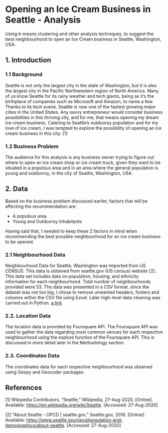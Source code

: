 # Opening an Ice Cream Business in Seattle - Analysis
Using k-means clustering and other analysis techniques, to suggest the best neighbourhood to open an Ice Cream business in Seattle, Washington, USA.

## 1. Introduction
### 1.1 Background
Seattle is not only the largest city in the state of Washington, but it is also the largest city in the Pacific Northwestern region of North America. Many of us know Seattle for its rainy weather and tech giants, being as it’s the birthplace of companies such as Microsoft and Amazon, to name a few. Thanks to its tech scene, Seattle is now one of the fastest growing major cities in the United States. Any savvy entrepreneur would consider business possibilities in this thriving city, and for me, that means opening my dream ice cream business. Catering to Seattle’s outdoorsy population and for my love of ice cream, I was tempted to explore the possibility of opening an ice cream business in this city. [1]

### 1.2 Business Problem
The audience for this analysis is any business owner trying to figure out where to open an ice cream shop or ice cream truck, given they want to be situated in a populous area and in an area where the general population is young and outdoorsy, in the city of Seattle, Washington, USA.

## 2. Data
Based on the business problem discussed earlier, factors that will be affecting the recommendation are:

* A populous area
* Young and Outdoorsy Inhabitants

Having said that, I needed to keep these 2 factors in mind when recommending the best possible neighbourhood for an ice cream business to be opened.

### 2.1 Neighbourhood Data
Neighbourhood Data for Seattle, Washington was imported from US CENSUS. This data is obtained from seattle.gov (US census) website [2]. This data set includes data on population, housing, and ethnicity information for each neighbourhood. Total number of neighbourhoods provided were 53. The data was presented in a CSV format, since the dataset was not too big, I chose to remove unwanted headers, footers and columns within the CSV file using Excel. Later high-level data cleaning was carried out in Python. [a link](https://github.com/ShaheerKhan200/Ice-Cream-Business-in-Seattle---Analysis/blob/master/Seattle%20Project%20Data%20Census.csv)

### 2.2. Location Data
The location data is provided by Foursquare API. The Foursquare API was used to gather the data regarding most common venues for each respective neighbourhood using the explore function of the Foursquare API. This is discussed in more detail later in the Methodology section.

### 2.3. Coordinates Data
The coordinates data for each respective neighbourhood was obtained using Geopy and Geocoder packages. 

## References
[1] Wikipedia Contributors, “Seattle,” Wikipedia, 27-Aug-2020. [Online]. Available: https://en.wikipedia.org/wiki/Seattle. [Accessed: 27-Aug-2020]

[2] “About Seattle - OPCD | seattle.gov,” Seattle.gov, 2019. [Online]. Available: https://www.seattle.gov/opcd/population-and-demographics/about-seattle. [Accessed: 27-Aug-2020]

